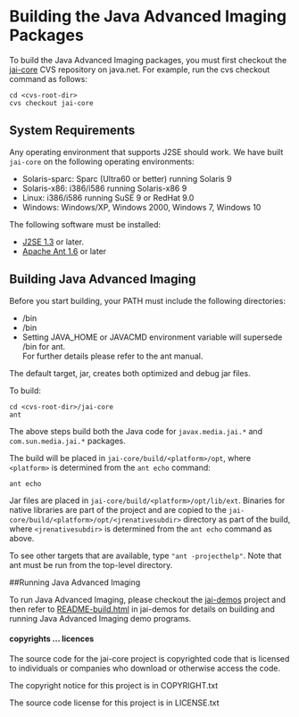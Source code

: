 # Building the Java Advanced Imaging Packages

To build the Java Advanced Imaging packages, you must first checkout the [jai-core](http://jai-core.dev.java.net/) 
CVS repository on java.net. For example, run the cvs checkout command as follows:

    cd <cvs-root-dir>
    cvs checkout jai-core

## System Requirements

Any operating environment that supports J2SE should work. We have built `jai-core` on the following 
operating environments:

* Solaris-sparc: Sparc (Ultra60 or better) running Solaris 9
* Solaris-x86: i386/i586 running Solaris-x86 9
* Linux: i386/i586 running SuSE 9 or RedHat 9.0
* Windows: Windows/XP, Windows 2000, Windows 7, Windows 10

The following software must be installed:

* [J2SE 1.3](http://java.sun.com/j2se) or later.
* [Apache Ant 1.6](http://jakarta.apache.org/ant) or later

## Building Java Advanced Imaging

Before you start building, your PATH must include the following directories:

* <ant-root-dir>/bin
* <jdk-root-dir>/bin
* Setting JAVA_HOME or JAVACMD environment variable will supersede <jdk-root-dir>/bin for ant.  
  For further details please refer to the ant manual.

The default target, jar, creates both optimized and debug jar files.

To build:

    cd <cvs-root-dir>/jai-core
    ant

The above steps build both the Java code for `javax.media.jai.*` and `com.sun.media.jai.*` packages.

The build will be placed in `jai-core/build/<platform>/opt`, where `<platform>` is determined from the `ant echo` command:

    ant echo

Jar files are placed in `jai-core/build/<platform>/opt/lib/ext`. Binaries for native libraries are part of the project
and are copied to the `jai-core/build/<platform>/opt/<jrenativesubdir>` directory as part of the build, where 
`<jrenativesubdir>` is determined from the `ant echo` command as above.

To see other targets that are available, type `"ant -projecthelp"`. Note that ant must be run from the top-level directory.

##Running Java Advanced Imaging

To run Java Advanced Imaging, please checkout the [jai-demos](https://jai-demos.dev.java.net/) project and then refer 
to [README-build.html](http://localhost:63342/jai-demos/README-build.html) in jai-demos for details on building and 
running Java Advanced Imaging demo programs.


#### copyrights ... licences

The source code for the jai-core project is copyrighted code that
is licensed to individuals or companies who download or otherwise
access the code.

The copyright notice for this project is in COPYRIGHT.txt

The source code license for this project is in LICENSE.txt
